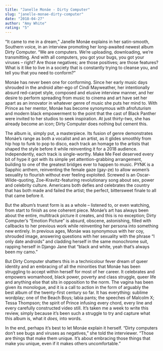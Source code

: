 ```yaml
---
title: "Janelle Monáe - Dirty Computer"
slug: "janelle-monae-dirty-computer"
date: "2018-04-27"
author: "Amy White"
rating: "5"
---
```


“It came to me in a dream,” Janelle Monáe explains in her satin-smooth, Southern voice, in an interview promoting her long-awaited newest album Dirty Computer. “We are computers. We’re uploading, downloading, we’re transmitting. And with all computers, you got your bugs, you got your viruses – right? Are those negatives; are those positives; are those features? What is it like to live in a society that is constantly trying to cleanse you, and tell you that you need to conform?”

Monáe has never been one for conforming. Since her early music days shrouded in the android alter-ego of Cindi Mayweather, her intentionally absurd red-carpet style, composed and elusive interview manner, and her desire to perform spreading from music to cinema and art have set her apart as an innovator in whatever genre of music she puts her mind to. With Prince as her mentor, Monáe has become synonymous with afrofuturism and modern black empowerment to the point that the cast of Black Panther were invited to her studios to seek inspiration. At just thirty-two, she has already become an icon; Dirty Computer does nothing but cement this.

The album is, simply put, a masterpiece. Its fusion of genre demonstrates Monáe’s range as both a vocalist and an artist, as it glides smoothly from hip hop to funk to pop to disco, each track an homage to the artists that shaped the style before it while reinventing it for a 2018 audience. Independently, each track is single-worthy. Make Me Feel deserved every bit of hype it got with its simple yet attention-grabbing arrangement, building to one of the greatest bridges ever to happen to music. PYNK is a Sapphic anthem, reinventing the female gaze (gay-ze) to allow women’s sexuality to flourish without ever feeling exploited. Screwed is an Oscar-Wilde-quoting, Zoe-Kravitz-featuring revolutionary song about sex, power and celebrity culture. Americans both defies and celebrates the country that has both made and failed the artist; the perfect, bittersweet finale to all that came before it.

But the album’s truest form is as a whole – listened to, or even watching, from start to finish as one coherent piece. Monáe’s art has always been about the entire, multitrack picture it creates, and this is no exception; Dirty Computer’s “Emotion Picture” is absurd, obscene, astonishing, filled with callbacks to her previous work while reinventing her persona into something new entirely. In previous ages, Monáe was synonymous with her coy, shrouded image, answering questions with her sexuality with the phrase “I only date androids” and cladding herself in the same monochrome suit, rapping herself in Django Jane that “black and white, yeah that’s always been my camo.”

But Dirty Computer shatters this in a technicolour fever dream of queer identity and an embracing of all the minorities that Monáe has been struggling to accept within herself for most of her career. It celebrates and empowers womanhood, black power, poverty and class struggle, queer life and anything else that sits in opposition to the norm. The vagina has been given its monologue, and it is a call to action in the form of arguably the best album of the twenty-first century so far. It has everything: sublime wordplay; one of the Beach Boys; labia pants; the speeches of Malcolm X; Tessa Thompson; the spirit of Prince infusing every chord, every line and every carefully constructed video still. It’s taken me a week to write this review, simply because it’s been such a struggle to try and capture what this album is, what it _does,_ into words.

In the end, perhaps it’s best to let Monáe explain it herself. “Dirty computers don’t see bugs and viruses as negatives,” she told the interviewer. “Those are things that make them unique. It’s about embracing those things that make you unique, even if it makes others uncomfortable.”
